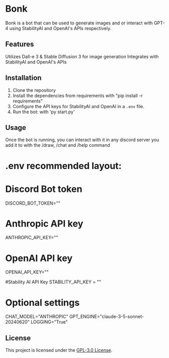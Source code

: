 # Bonk

Bonk is a bot that can be used to generate images and or interact with GPT-4 using StabilityAI and OpenAI's APIs respectively.

## Features

Utilizes Dall-e 3 & Stable Diffusion 3 for image generation
Integrates with StabilityAI and OpenAI's APIs

## Installation

1. Clone the repository
2. Install the dependencies from requirements with "pip install -r requirements"
3. Configure the API keys for StabilityAI and OpenAI in a `.env` file.
4. Run the bot: with 'py start.py'

## Usage

Once the bot is running, you can interact with it in any discord server you add it to with the /draw, /chat and /help command

# .env recommended layout:

# Discord Bot token
DISCORD_BOT_TOKEN=""

# Anthropic API key
ANTHROPIC_API_KEY=""

# OpenAI API key
OPENAI_API_KEY=""

#Stability AI API Key
STABILITY_API_KEY = ""

# Optional settings
CHAT_MODEL="ANTHROPIC"
GPT_ENGINE="claude-3-5-sonnet-20240620"
LOGGING="True"


## License

This project is licensed under the [GPL-3.0 License](LICENSE).
